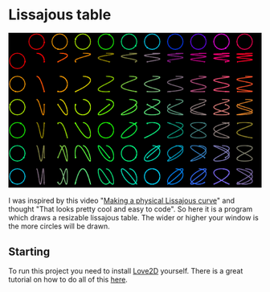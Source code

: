 # Lissajous table

![Preview](example.gif)

I was inspired by this video "[Making a physical Lissajous curve](https://www.youtube.com/watch?v=4CbPksEl51Q)"
and thought "That looks pretty cool and easy to code". So here it is a program
which draws a resizable lissajous table. The wider or higher your window is
the more circles will be drawn.

## Starting

To run this project you need to install [Love2D](https://love2d.org) yourself.
There is a great tutorial on how to do all of this [here](https://love2d.org/wiki/Getting_Started).

